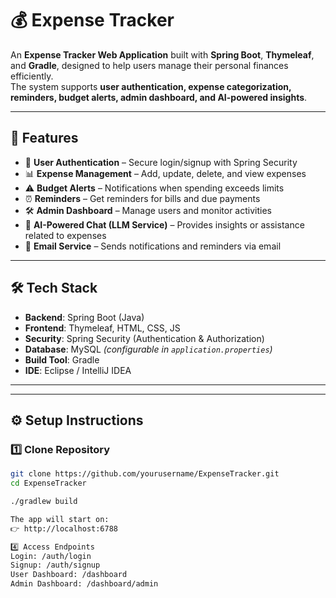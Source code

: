 # 💰 Expense Tracker  

An **Expense Tracker Web Application** built with **Spring Boot**, **Thymeleaf**, and **Gradle**, designed to help users manage their personal finances efficiently.  
The system supports **user authentication, expense categorization, reminders, budget alerts, admin dashboard, and AI-powered insights**.

---

## 🚀 Features  
- 🔐 **User Authentication** – Secure login/signup with Spring Security  
- 📊 **Expense Management** – Add, update, delete, and view expenses  
- ⚠️ **Budget Alerts** – Notifications when spending exceeds limits  
- ⏰ **Reminders** – Get reminders for bills and due payments  
- 🛠 **Admin Dashboard** – Manage users and monitor activities  
- 🤖 **AI-Powered Chat (LLM Service)** – Provides insights or assistance related to expenses  
- 📧 **Email Service** – Sends notifications and reminders via email  

---

## 🛠 Tech Stack  
- **Backend**: Spring Boot (Java)  
- **Frontend**: Thymeleaf, HTML, CSS, JS
- **Security**: Spring Security (Authentication & Authorization)  
- **Database**: MySQL *(configurable in `application.properties`)*  
- **Build Tool**: Gradle  
- **IDE**: Eclipse / IntelliJ IDEA  

---


---

## ⚙️ Setup Instructions  

### 1️⃣ Clone Repository  
```bash
git clone https://github.com/yourusername/ExpenseTracker.git
cd ExpenseTracker

./gradlew build

The app will start on:
👉 http://localhost:6788

4️⃣ Access Endpoints
Login: /auth/login
Signup: /auth/signup
User Dashboard: /dashboard
Admin Dashboard: /dashboard/admin
